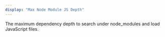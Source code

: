 ```yaml
---
display: "Max Node Module JS Depth"
---
```


The maximum dependency depth to search under node_modules and load JavaScript files.
